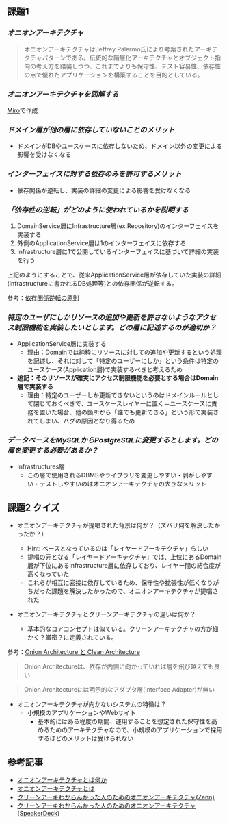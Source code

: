 ## 課題1
### *オニオンアーキテクチャ*
> オニオンアーキテクチャはJeffrey Palermo氏により考案されたアーキテクチャパターンである。伝統的な階層化アーキテクチャとオブジェクト指向の考え方を踏襲しつつ、これまでよりも保守性、テスト容易性、依存性の点で優れたアプリケーションを構築することを目的としている。

### *オニオンアーキテクチャを図解する*
[Miro](https://miro.com/app/board/uXjVPleDet8=/?moveToWidget=3458764546828617644&cot=14)で作成

### *ドメイン層が他の層に依存していないことのメリット*
- ドメインがDBやユースケースに依存しないため、ドメイン以外の変更による影響を受けなくなる

### *インターフェイスに対する依存のみを許可するメリット*
- 依存関係が逆転し、実装の詳細の変更による影響を受けなくなる
  
### *「依存性の逆転」がどのように使われているかを説明する*
1. DomainService層にInfrastructure層(ex.Repository)のインターフェイスを実装する
2. 外側のApplicationService層は1のインターフェイスに依存する
3. Infrastructure層に1で公開しているインターフェイスに基づいて詳細の実装を行う

上記のようにすることで、従来ApplicationService層が依存していた実装の詳細(Infrastructureに書かれるDB処理等)との依存関係が逆転する。

参考：[依存関係逆転の原則](https://qiita.com/little_hand_s/items/2040fba15d90b93fc124#%E4%BE%9D%E5%AD%98%E9%96%A2%E4%BF%82%E9%80%86%E8%BB%A2%E3%81%AE%E5%8E%9F%E5%89%87)

### *特定のユーザにしかリソースの追加や更新を許さないようなアクセス制限機能を実装したいとします。どの層に記述するのが適切か？*
- ApplicationService層に実装する
  - 理由：Domainでは純粋にリソースに対しての追加や更新するという処理を記述し、それに対して「特定のユーザーにしか」という条件は特定のユースケース(Application層)で実装するべきと考えるため
- **追記：そのリソースが確実にアクセス制限機能を必要とする場合はDomain層で実装する**
  - 理由：特定のユーザーしか更新できないというのはドメインルールとして閉じておくべきで、ユースケースレイヤーに置く＝ユースケースに責務を置いた場合、他の箇所から「誰でも更新できる」という形で実装されてしまい、バグの原因となり得るため

### *データベースをMySQLからPostgreSQLに変更するとします。どの層を変更する必要があるか？*
- Infrastructures層
  - この層で使用されるDBMSやライブラリを変更しやすい・剥がしやすい・テストしやすいのはオニオンアーキテクチャの大きなメリット

## 課題2 クイズ
- オニオンアーキテクチャが提唱された背景は何か？（ズバリ何を解決したかったか？）
  - Hint: ベースとなっているのは「レイヤードアーキテクチャ」らしい
  - 提唱の元となる「レイヤードアーキテクチャ」では、上位にあるDomain層が下位にあるInfrastructure層に依存しており、レイヤー間の結合度が高くなっていた
  - これらが相互に密接に依存しているため、保守性や拡張性が低くなりがちだった課題を解決したかったので、オニオンアーキテクチャが提唱された

- オニオンアーキテクチャとクリーンアーキテクチャの違いは何か？ 
  - 基本的なコアコンセプトは似ている。クリーンアーキテクチャの方が細かく？厳密？に定義されている。

参考：[Onion Architecture と Clean Architecture](https://noiseless-blog.net/entry/2016/12/31/231632)
>Onion Architectureは、依存が内側に向かっていれば層を飛び越えても良い

>Onion Architectureには明示的なアダプタ層(Interface Adapter)が無い

- オニオンアーキテクチャが向かないシステムの特徴は？
  - 小規模のアプリケーションやWebサイト
    - 基本的にはある程度の期間、運用することを想定された保守性を高めるためのアーキテクチャなので、小規模のアプリケーションで採用するほどのメリットは受けられない


## 参考記事
- [オニオンアーキテクチャとは何か](https://qiita.com/cocoa-maemae/items/e3f2eabbe0877c2af8d0)
- [オニオンアーキテクチャとは](https://qiita.com/Jazuma/items/cae61c78f240ed013598)
- [クリーンアーキわからんかった人のためのオニオンアーキテクチャ(Zenn)](https://zenn.dev/streamwest1629/articles/no-clean_hello-onion-architecture)
- [クリーンアーキわからんかった人のためのオニオンアーキテクチャ(SpeakerDeck)](https://speakerdeck.com/streamwest1629/kurinakiwakarankatutaren-falsetamefalseonionakitekutiya)